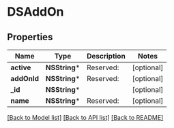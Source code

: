 # DSAddOn

## Properties
Name | Type | Description | Notes
------------ | ------------- | ------------- | -------------
**active** | **NSString*** | Reserved: | [optional] 
**addOnId** | **NSString*** | Reserved: | [optional] 
**_id** | **NSString*** |  | [optional] 
**name** | **NSString*** | Reserved: | [optional] 

[[Back to Model list]](../README.md#documentation-for-models) [[Back to API list]](../README.md#documentation-for-api-endpoints) [[Back to README]](../README.md)


